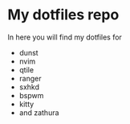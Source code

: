 # My dotfiles repo

In here you will find my dotfiles for

- dunst
- nvim
- qtile
- ranger
- sxhkd
- bspwm
- kitty
- and zathura
